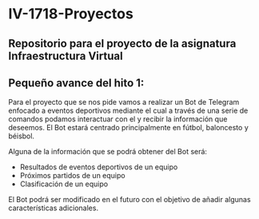 # IV-1718-Proyectos

## Repositorio para el proyecto de la asignatura Infraestructura Virtual

## Pequeño avance del hito 1:

Para el proyecto que se nos pide vamos a realizar un Bot de Telegram enfocado a eventos deportivos mediante el cual a través de una serie de comandos podamos interactuar con el y recibir la información que deseemos. El Bot estará centrado principalmente en fútbol, baloncesto y béisbol.

Alguna de la información que se podrá obtener del Bot será:
- Resultados de eventos deportivos de un equipo 
- Próximos partidos de un equipo
- Clasificación de un equipo

El Bot podrá ser modificado en el futuro con el objetivo de añadir algunas características adicionales.
